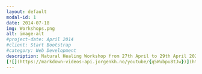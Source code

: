 ```yaml
---
layout: default
modal-id: 1
date: 2014-07-18
img: Workshops.png
alt: image-alt
#project-date: April 2014
#client: Start Bootstrap
#category: Web Development
description: Natural Healing Workshop from 27th April to 29th April 2024. For more information, visit this video https://www.youtube.com/watch?v=q5Wubpu8tJw
[![](https://markdown-videos-api.jorgenkh.no/youtube/{q5Wubpu8tJw})](https://youtu.be/{q5Wubpu8tJw})
---
```

